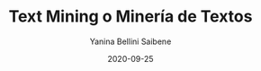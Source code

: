 ---
title: "Text Mining o Minería de Textos"
excerpt: "Esta charla cubre conceptos relacionados al Text Mining, ¿Por qué utilizar minería de texo? y luego presenta ejemplos de casos de uso y una serie de herramientas para hacer Text Mining."
date: 2020-09-25
date_end: "2020-09-25"
author: "Yanina Bellini Saibene"
location: "Online (Argentina-Uruguay)"
event: "Ciclo de capacitación del PE Prospectiva y Observatorios Tecnológico"
event_url: 
draft: false
# layout options: single, single-sidebar
layout: single
categories:
- R
- Español
tags:
- RStats
- Data Science
links:
- icon: images
  icon_pack: fas
  name: slides 
  url: https://docs.google.com/presentation/d/1hKgAeD2f8mXGP3EOlrcfQBQBoezwm1WbRYpAp66qwTU/edit?usp=sharing
- icon: youtube
  icon_pack: fab
  name: Video charla y Q&A 
  url: https://youtu.be/BAX9APgiqQ0
---